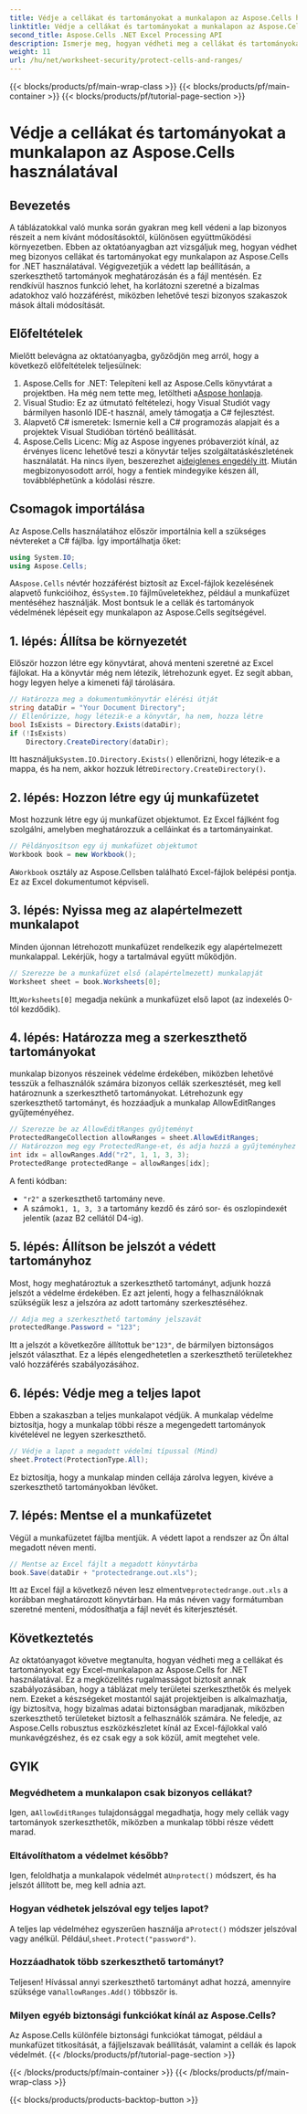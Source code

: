 ```yaml
---
title: Védje a cellákat és tartományokat a munkalapon az Aspose.Cells használatával
linktitle: Védje a cellákat és tartományokat a munkalapon az Aspose.Cells használatával
second_title: Aspose.Cells .NET Excel Processing API
description: Ismerje meg, hogyan védheti meg a cellákat és tartományokat egy Excel-munkalapon az Aspose.Cells for .NET használatával. Kövesse ezt a lépésenkénti útmutatót a táblázatok biztonságossá tételéhez.
weight: 11
url: /hu/net/worksheet-security/protect-cells-and-ranges/
---
```


{{< blocks/products/pf/main-wrap-class >}}
{{< blocks/products/pf/main-container >}}
{{< blocks/products/pf/tutorial-page-section >}}

# Védje a cellákat és tartományokat a munkalapon az Aspose.Cells használatával

## Bevezetés
A táblázatokkal való munka során gyakran meg kell védeni a lap bizonyos részeit a nem kívánt módosításoktól, különösen együttműködési környezetben. Ebben az oktatóanyagban azt vizsgáljuk meg, hogyan védhet meg bizonyos cellákat és tartományokat egy munkalapon az Aspose.Cells for .NET használatával. Végigvezetjük a védett lap beállításán, a szerkeszthető tartományok meghatározásán és a fájl mentésén. Ez rendkívül hasznos funkció lehet, ha korlátozni szeretné a bizalmas adatokhoz való hozzáférést, miközben lehetővé teszi bizonyos szakaszok mások általi módosítását.
## Előfeltételek
Mielőtt belevágna az oktatóanyagba, győződjön meg arról, hogy a következő előfeltételek teljesülnek:
1. Aspose.Cells for .NET: Telepíteni kell az Aspose.Cells könyvtárat a projektben. Ha még nem tette meg, letöltheti a[Aspose honlapja](https://releases.aspose.com/cells/net/).
2. Visual Studio: Ez az útmutató feltételezi, hogy Visual Studiót vagy bármilyen hasonló IDE-t használ, amely támogatja a C# fejlesztést.
3. Alapvető C# ismeretek: Ismernie kell a C# programozás alapjait és a projektek Visual Studióban történő beállítását.
4.  Aspose.Cells Licenc: Míg az Aspose ingyenes próbaverziót kínál, az érvényes licenc lehetővé teszi a könyvtár teljes szolgáltatáskészletének használatát. Ha nincs ilyen, beszerezhet a[ideiglenes engedély itt](https://purchase.aspose.com/temporary-license/).
Miután megbizonyosodott arról, hogy a fentiek mindegyike készen áll, továbbléphetünk a kódolási részre.
## Csomagok importálása
Az Aspose.Cells használatához először importálnia kell a szükséges névtereket a C# fájlba. Így importálhatja őket:
```csharp
using System.IO;
using Aspose.Cells;
```
 A`Aspose.Cells` névtér hozzáférést biztosít az Excel-fájlok kezelésének alapvető funkcióihoz, és`System.IO` fájlműveletekhez, például a munkafüzet mentéséhez használják.
Most bontsuk le a cellák és tartományok védelmének lépéseit egy munkalapon az Aspose.Cells segítségével.
## 1. lépés: Állítsa be környezetét
Először hozzon létre egy könyvtárat, ahová menteni szeretné az Excel fájlokat. Ha a könyvtár még nem létezik, létrehozunk egyet. Ez segít abban, hogy legyen helye a kimeneti fájl tárolására.
```csharp
// Határozza meg a dokumentumkönyvtár elérési útját
string dataDir = "Your Document Directory";
// Ellenőrizze, hogy létezik-e a könyvtár, ha nem, hozza létre
bool IsExists = Directory.Exists(dataDir);
if (!IsExists)
    Directory.CreateDirectory(dataDir);
```
 Itt használjuk`System.IO.Directory.Exists()` ellenőrizni, hogy létezik-e a mappa, és ha nem, akkor hozzuk létre`Directory.CreateDirectory()`.
## 2. lépés: Hozzon létre egy új munkafüzetet
Most hozzunk létre egy új munkafüzet objektumot. Ez Excel fájlként fog szolgálni, amelyben meghatározzuk a celláinkat és a tartományainkat.
```csharp
// Példányosítson egy új munkafüzet objektumot
Workbook book = new Workbook();
```
 A`Workbook` osztály az Aspose.Cellsben található Excel-fájlok belépési pontja. Ez az Excel dokumentumot képviseli.
## 3. lépés: Nyissa meg az alapértelmezett munkalapot
Minden újonnan létrehozott munkafüzet rendelkezik egy alapértelmezett munkalappal. Lekérjük, hogy a tartalmával együtt működjön.
```csharp
// Szerezze be a munkafüzet első (alapértelmezett) munkalapját
Worksheet sheet = book.Worksheets[0];
```
 Itt,`Worksheets[0]` megadja nekünk a munkafüzet első lapot (az indexelés 0-tól kezdődik).
## 4. lépés: Határozza meg a szerkeszthető tartományokat
munkalap bizonyos részeinek védelme érdekében, miközben lehetővé tesszük a felhasználók számára bizonyos cellák szerkesztését, meg kell határoznunk a szerkeszthető tartományokat. Létrehozunk egy szerkeszthető tartományt, és hozzáadjuk a munkalap AllowEditRanges gyűjteményéhez.
```csharp
// Szerezze be az AllowEditRanges gyűjteményt
ProtectedRangeCollection allowRanges = sheet.AllowEditRanges;
// Határozzon meg egy ProtectedRange-et, és adja hozzá a gyűjteményhez
int idx = allowRanges.Add("r2", 1, 1, 3, 3);
ProtectedRange protectedRange = allowRanges[idx];
```
A fenti kódban:
- `"r2"` a szerkeszthető tartomány neve.
-  A számok`1, 1, 3, 3` a tartomány kezdő és záró sor- és oszlopindexét jelentik (azaz B2 cellától D4-ig).
## 5. lépés: Állítson be jelszót a védett tartományhoz
Most, hogy meghatároztuk a szerkeszthető tartományt, adjunk hozzá jelszót a védelme érdekében. Ez azt jelenti, hogy a felhasználóknak szükségük lesz a jelszóra az adott tartomány szerkesztéséhez.
```csharp
// Adja meg a szerkeszthető tartomány jelszavát
protectedRange.Password = "123";
```
 Itt a jelszót a következőre állítottuk be`"123"`, de bármilyen biztonságos jelszót választhat. Ez a lépés elengedhetetlen a szerkeszthető területekhez való hozzáférés szabályozásához.
## 6. lépés: Védje meg a teljes lapot
Ebben a szakaszban a teljes munkalapot védjük. A munkalap védelme biztosítja, hogy a munkalap többi része a megengedett tartományok kivételével ne legyen szerkeszthető.
```csharp
// Védje a lapot a megadott védelmi típussal (Mind)
sheet.Protect(ProtectionType.All);
```
Ez biztosítja, hogy a munkalap minden cellája zárolva legyen, kivéve a szerkeszthető tartományokban lévőket.
## 7. lépés: Mentse el a munkafüzetet
Végül a munkafüzetet fájlba mentjük. A védett lapot a rendszer az Ön által megadott néven menti.
```csharp
// Mentse az Excel fájlt a megadott könyvtárba
book.Save(dataDir + "protectedrange.out.xls");
```
 Itt az Excel fájl a következő néven lesz elmentve`protectedrange.out.xls` a korábban meghatározott könyvtárban. Ha más néven vagy formátumban szeretné menteni, módosíthatja a fájl nevét és kiterjesztését.
## Következtetés
Az oktatóanyagot követve megtanulta, hogyan védheti meg a cellákat és tartományokat egy Excel-munkalapon az Aspose.Cells for .NET használatával. Ez a megközelítés rugalmasságot biztosít annak szabályozásában, hogy a táblázat mely területei szerkeszthetők és melyek nem. Ezeket a készségeket mostantól saját projektjeiben is alkalmazhatja, így biztosítva, hogy bizalmas adatai biztonságban maradjanak, miközben szerkeszthető területeket biztosít a felhasználók számára.
Ne feledje, az Aspose.Cells robusztus eszközkészletet kínál az Excel-fájlokkal való munkavégzéshez, és ez csak egy a sok közül, amit megtehet vele. 
## GYIK
### Megvédhetem a munkalapon csak bizonyos cellákat?
 Igen, a`AllowEditRanges` tulajdonsággal megadhatja, hogy mely cellák vagy tartományok szerkeszthetők, miközben a munkalap többi része védett marad.
### Eltávolíthatom a védelmet később?
 Igen, feloldhatja a munkalapok védelmét a`Unprotect()` módszert, és ha jelszót állított be, meg kell adnia azt.
### Hogyan védhetek jelszóval egy teljes lapot?
 A teljes lap védelméhez egyszerűen használja a`Protect()` módszer jelszóval vagy anélkül. Például,`sheet.Protect("password")`.
### Hozzáadhatok több szerkeszthető tartományt?
 Teljesen! Hívással annyi szerkeszthető tartományt adhat hozzá, amennyire szüksége van`allowRanges.Add()` többször is.
### Milyen egyéb biztonsági funkciókat kínál az Aspose.Cells?
Az Aspose.Cells különféle biztonsági funkciókat támogat, például a munkafüzet titkosítását, a fájljelszavak beállítását, valamint a cellák és lapok védelmét.
{{< /blocks/products/pf/tutorial-page-section >}}

{{< /blocks/products/pf/main-container >}}
{{< /blocks/products/pf/main-wrap-class >}}

{{< blocks/products/products-backtop-button >}}
